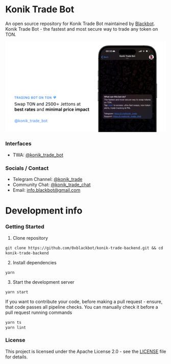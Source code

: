 # Konik Trade Bot

An open source repository for Konik Trade Bot maintained by [Blackbot](https://blackbot.technology/). Konik Trade Bot - the fastest and most secure way to trade any token on TON.

![main_banner.png](docs/assets/main_banner.png)

### Interfaces

- TWA: [@konik_trade_bot](https://t.me/konik_trade_bot)

### Socials / Contact

- Telegram Channel: [@konik_trade](https://t.me/konik_trade)
- Community Chat: [@konik_trade_chat](https://t.me/konik_trade_chat)
- Email: [info.blackbot@gmail.com](mailto:info.blackbot@gmail.com)

# Development info

### Getting Started

1. Clone repository
```
git clone https://github.com/0xblackbot/konik-trade-backend.git && cd konik-trade-backend
```

2. Install dependencies
```
yarn
```

3. Start the development server
```
yarn start
```

If you want to contribute your code, before making a pull request - ensure, that code passes all pipeline checks. You can manually check it before a pull request running commands
```
yarn ts
yarn lint
```

### License

This project is licensed under the Apache License 2.0 - see the [LICENSE](LICENSE) file for details.
